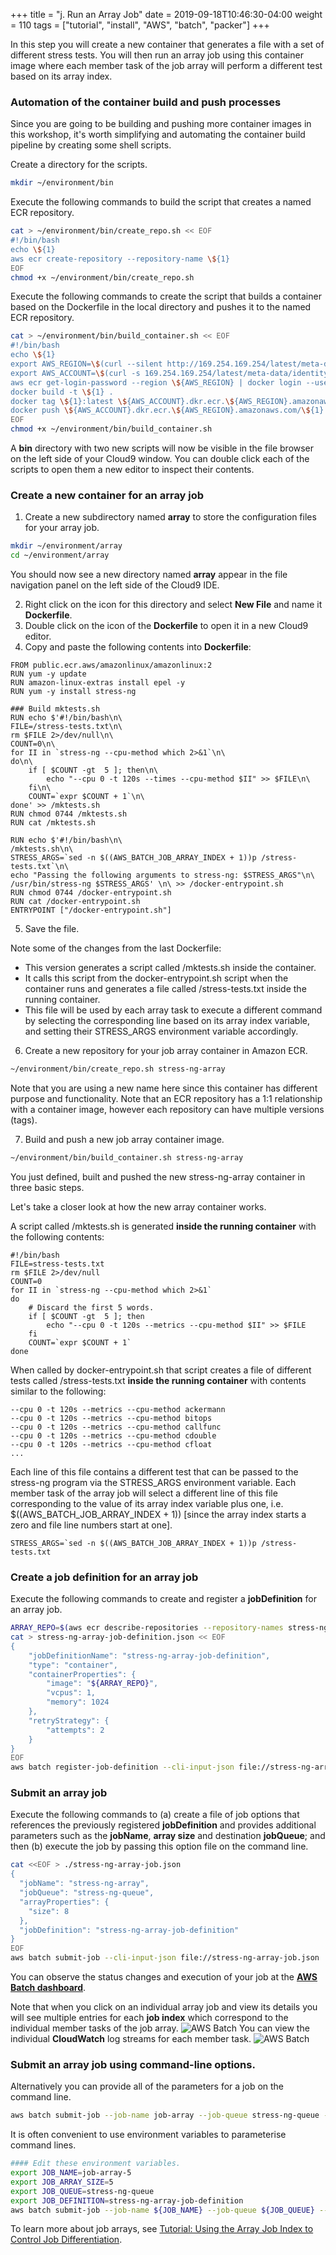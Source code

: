 +++
title = "j. Run an Array Job"
date = 2019-09-18T10:46:30-04:00
weight = 110
tags = ["tutorial", "install", "AWS", "batch", "packer"]
+++


In this step you will create a new container that generates a file with a set of different stress tests. You will then run an array job using this container image where each member task of the job array will perform a different test based on its array index. 


### Automation of the container build and push processes

Since you are going to be building and pushing more container images in this workshop, it's worth simplifying and automating the container build pipeline by creating some shell scripts.

Create a directory for the scripts.

```bash
mkdir ~/environment/bin
```

Execute the following commands to build the script that creates a named ECR repository.

```bash
cat > ~/environment/bin/create_repo.sh << EOF
#!/bin/bash
echo \${1}
aws ecr create-repository --repository-name \${1}
EOF
chmod +x ~/environment/bin/create_repo.sh
```

Execute the following commands to create the script that builds a container based on the Dockerfile in the local directory and pushes it to the named ECR repository.
```bash
cat > ~/environment/bin/build_container.sh << EOF
#!/bin/bash
echo \${1}
export AWS_REGION=\$(curl --silent http://169.254.169.254/latest/meta-data/placement/region)
export AWS_ACCOUNT=\$(curl -s 169.254.169.254/latest/meta-data/identity-credentials/ec2/info | jq -r '.AccountId')
aws ecr get-login-password --region \${AWS_REGION} | docker login --username AWS --password-stdin \${AWS_ACCOUNT}.dkr.ecr.\${AWS_REGION}.amazonaws.com
docker build -t \${1} .
docker tag \${1}:latest \${AWS_ACCOUNT}.dkr.ecr.\${AWS_REGION}.amazonaws.com/\${1}:latest
docker push \${AWS_ACCOUNT}.dkr.ecr.\${AWS_REGION}.amazonaws.com/\${1}:latest
EOF
chmod +x ~/environment/bin/build_container.sh
```

A **bin** directory with two new scripts will now be visible in the file browser on the left side of your Cloud9 window. You can double click each of the scripts to open them a new editor to inspect their contents.


### Create a new container for an array job

1. Create a new subdirectory named **array** to store the configuration files for your array job.

```bash
mkdir ~/environment/array
cd ~/environment/array
```
You should now see a new directory named **array** appear in the file navigation panel on the left side of the Cloud9 IDE.

2. Right click on the icon for this directory and select **New File** and name it **Dockerfile**. 
3. Double click on the icon of the **Dockerfile** to open it in a new Cloud9 editor. 
4. Copy and paste the following contents into **Dockerfile**:

```text
FROM public.ecr.aws/amazonlinux/amazonlinux:2
RUN yum -y update
RUN amazon-linux-extras install epel -y
RUN yum -y install stress-ng

### Build mktests.sh
RUN echo $'#!/bin/bash\n\
FILE=/stress-tests.txt\n\
rm $FILE 2>/dev/null\n\
COUNT=0\n\
for II in `stress-ng --cpu-method which 2>&1`\n\
do\n\
    if [ $COUNT -gt  5 ]; then\n\
        echo "--cpu 0 -t 120s --times --cpu-method $II" >> $FILE\n\
    fi\n\
    COUNT=`expr $COUNT + 1`\n\
done' >> /mktests.sh
RUN chmod 0744 /mktests.sh
RUN cat /mktests.sh

RUN echo $'#!/bin/bash\n\
/mktests.sh\n\
STRESS_ARGS=`sed -n $((AWS_BATCH_JOB_ARRAY_INDEX + 1))p /stress-tests.txt`\n\
echo "Passing the following arguments to stress-ng: $STRESS_ARGS"\n\
/usr/bin/stress-ng $STRESS_ARGS' \n\ >> /docker-entrypoint.sh 
RUN chmod 0744 /docker-entrypoint.sh
RUN cat /docker-entrypoint.sh
ENTRYPOINT ["/docker-entrypoint.sh"]
```
5. Save the file.

Note some of the changes from the last Dockerfile:
- This version generates a script called /mktests.sh inside the container.
- It calls this script from the docker-entrypoint.sh script when the container runs and generates a file called /stress-tests.txt inside the running container.
- This file will be used by each array task to execute a different command by selecting the corresponding line based on its array index variable, and setting their STRESS_ARGS environment variable accordingly.

6. Create a new repository for your job array container in Amazon ECR. 
```bash
~/environment/bin/create_repo.sh stress-ng-array
```
Note that you are using a new name here since this container has different purpose and functionality. Note that an ECR repository has a 1:1 relationship with a container image, however each repository can have multiple versions (tags).

7. Build and push a new job array container image.
```bash
~/environment/bin/build_container.sh stress-ng-array
```
You just defined, built and pushed the new stress-ng-array container in three basic steps.

Let's take a closer look at how the new array container works.

A script called /mktests.sh is generated **inside the running container** with the following contents:
```text
#!/bin/bash
FILE=stress-tests.txt
rm $FILE 2>/dev/null
COUNT=0
for II in `stress-ng --cpu-method which 2>&1`
do
    # Discard the first 5 words.
    if [ $COUNT -gt  5 ]; then 
        echo "--cpu 0 -t 120s --metrics --cpu-method $II" >> $FILE
    fi
    COUNT=`expr $COUNT + 1`
done
```

When called by docker-entrypoint.sh that script creates a file of different tests called /stress-tests.txt **inside the running container** with contents similar to the following:
```text
--cpu 0 -t 120s --metrics --cpu-method ackermann
--cpu 0 -t 120s --metrics --cpu-method bitops
--cpu 0 -t 120s --metrics --cpu-method callfunc
--cpu 0 -t 120s --metrics --cpu-method cdouble
--cpu 0 -t 120s --metrics --cpu-method cfloat
...
```

Each line of this file contains a different test that can be passed to the stress-ng program via the STRESS_ARGS environment variable. Each member task of the array job will select a different line of this file corresponding to the value of its array index variable plus one, i.e. $((AWS_BATCH_JOB_ARRAY_INDEX + 1)) [since the array index starts a zero and file line numbers start at one].
```text
STRESS_ARGS=`sed -n $((AWS_BATCH_JOB_ARRAY_INDEX + 1))p /stress-tests.txt
```


### Create a job definition for an array job
Execute the following commands to create and register a **jobDefinition** for an array job.
```bash
ARRAY_REPO=$(aws ecr describe-repositories --repository-names stress-ng-array --output text --query 'repositories[0].[repositoryUri]')
cat > stress-ng-array-job-definition.json << EOF
{
    "jobDefinitionName": "stress-ng-array-job-definition",
    "type": "container",
    "containerProperties": {
        "image": "${ARRAY_REPO}",
        "vcpus": 1,
        "memory": 1024
    },
    "retryStrategy": { 
        "attempts": 2
    }
}
EOF
aws batch register-job-definition --cli-input-json file://stress-ng-array-job-definition.json
```

### Submit an array job
Execute the following commands to (a) create a file of job options that references the previously registered **jobDefinition** and provides additional parameters such as the **jobName**, **array size** and destination **jobQueue**; and then (b) execute the job by passing this option file on the command line.

```bash
cat <<EOF > ./stress-ng-array-job.json
{
  "jobName": "stress-ng-array",
  "jobQueue": "stress-ng-queue",
  "arrayProperties": {
    "size": 8
  },
  "jobDefinition": "stress-ng-array-job-definition"
}
EOF
aws batch submit-job --cli-input-json file://stress-ng-array-job.json
```
You can observe the status changes and execution of your job at the [**AWS Batch dashboard**](https://console.aws.amazon.com/batch/).

Note that when you click on an individual array job and view its details you will see multiple entries for each **job index** which correspond to the individual member tasks of the job array. 
![AWS Batch](/images/aws-batch/array-job-1.png)
You can view the individual **CloudWatch** log streams for each member task.
![AWS Batch](/images/aws-batch/array-job-2.png)

### Submit an array job using command-line options.

Alternatively you can provide all of the parameters for a job on the command line.
```bash
aws batch submit-job --job-name job-array --job-queue stress-ng-queue --job-definition stress-ng-array-job-definition --array-properties size=6 
```

It is often convenient to use environment variables to parameterise command lines.

```bash
#### Edit these environment variables.
export JOB_NAME=job-array-5
export JOB_ARRAY_SIZE=5
export JOB_QUEUE=stress-ng-queue
export JOB_DEFINITION=stress-ng-array-job-definition
aws batch submit-job --job-name ${JOB_NAME} --job-queue ${JOB_QUEUE} --job-definition ${JOB_DEFINITION} --array-properties size=${JOB_ARRAY_SIZE} 
```



To learn more about job arrays, see [Tutorial: Using the Array Job Index to Control Job Differentiation](https://docs.aws.amazon.com/batch/latest/userguide/array_index_example.html).

